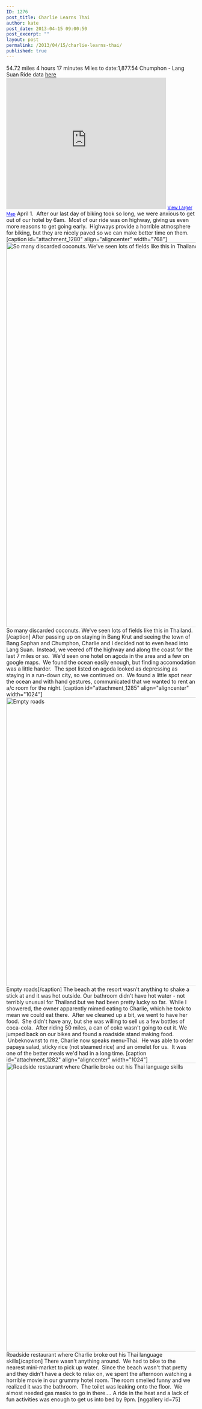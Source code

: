 ```yaml
---
ID: 1276
post_title: Charlie Learns Thai
author: kate
post_date: 2013-04-15 09:00:50
post_excerpt: ""
layout: post
permalink: /2013/04/15/charlie-learns-thai/
published: true
---
```

54\.72 miles 4 hours 17 minutes Miles to date:1,877.54 Chumphon - Lang Suan Ride data <a title="Ride data for Chumphon to Lang Suan" href="http://cyclemeter.com/3697d4843017f541/Cycle-20130401-0622?r=e" target="_blank">here</a> <iframe src="https://maps.google.com/maps?source=embed&f=q&hl=en&q=http:%2F%2Fshare.abvio.com%2F3697%2Fd484%2F3017%2Ff541%2FCyclemeter-Cycle-20130401-0622.kml&ie=UTF8&t=m&ll=10.266351,99.171776&spn=1.621513,4.092407&output=embed" height="350" width="425" frameborder="0" marginwidth="0" marginheight="0" scrolling="no"></iframe> <small><a style="color: #0000ff; text-align: left;" href="https://maps.google.com/maps?source=embed&f=q&hl=en&q=http:%2F%2Fshare.abvio.com%2F3697%2Fd484%2F3017%2Ff541%2FCyclemeter-Cycle-20130401-0622.kml&ie=UTF8&t=m&ll=10.266351,99.171776&spn=1.621513,4.092407">View Larger Map</a></small> April 1.  After our last day of biking took so long, we were anxious to get out of our hotel by 6am.  Most of our ride was on highway, giving us even more reasons to get going early.  Highways provide a horrible atmosphere for biking, but they are nicely paved so we can make better time on them. [caption id="attachment_1280" align="aligncenter" width="768"]<a href="http://biking2paradise.com/?attachment_id=1280" rel="attachment wp-att-1280"><img class="size-full wp-image-1280" alt="So many discarded coconuts.  We've seen lots of fields like this in Thailand. " src="http://biking2paradise.com/wp-content/uploads/2013/04/2013-04-01-08-17-56.jpg" width="768" height="1024" /></a> So many discarded coconuts. We've seen lots of fields like this in Thailand.[/caption] After passing up on staying in Bang Krut and seeing the town of Bang Saphan and Chumphon, Charlie and I decided not to even head into Lang Suan.  Instead, we veered off the highway and along the coast for the last 7 miles or so.  We'd seen one hotel on agoda in the area and a few on google maps.  We found the ocean easily enough, but finding accomodation was a little harder.  The spot listed on agoda looked as depressing as staying in a run-down city, so we continued on.  We found a little spot near the ocean and with hand gestures, communicated that we wanted to rent an a/c room for the night. [caption id="attachment_1285" align="aligncenter" width="1024"]<a href="http://biking2paradise.com/?attachment_id=1285" rel="attachment wp-att-1285"><img class="size-full wp-image-1285" alt="Empty roads" src="http://biking2paradise.com/wp-content/uploads/2013/04/2013-04-01-10-58-48.jpg" width="1024" height="768" /></a> Empty roads[/caption] The beach at the resort wasn't anything to shake a stick at and it was hot outside. Our bathroom didn't have hot water - not terribly unusual for Thailand but we had been pretty lucky so far.  While I showered, the owner apparently mimed eating to Charlie, which he took to mean we could eat there.  After we cleaned up a bit, we went to have her food.  She didn't have any, but she was willing to sell us a few bottles of coca-cola.  After riding 50 miles, a can of coke wasn't going to cut it. We jumped back on our bikes and found a roadside stand making food.  Unbeknownst to me, Charlie now speaks menu-Thai.  He was able to order papaya salad, sticky rice (not steamed rice) and an omelet for us.  It was one of the better meals we'd had in a long time. [caption id="attachment_1282" align="aligncenter" width="1024"]<a href="http://biking2paradise.com/?attachment_id=1282" rel="attachment wp-att-1282"><img class="size-full wp-image-1282" alt="Roadside restaurant where Charlie broke out his Thai language skills" src="http://biking2paradise.com/wp-content/uploads/2013/04/2013-04-01-13-14-27.jpg" width="1024" height="768" /></a> Roadside restaurant where Charlie broke out his Thai language skills[/caption] There wasn't anything around.  We had to bike to the nearest mini-market to pick up water.  Since the beach wasn't that pretty and they didn't have a deck to relax on, we spent the afternoon watching a horrible movie in our grummy hotel room. The room smelled funny and we realized it was the bathroom.  The toilet was leaking onto the floor.  We almost needed gas masks to go in there.... A ride in the heat and a lack of fun activities was enough to get us into bed by 9pm. [nggallery id=75]